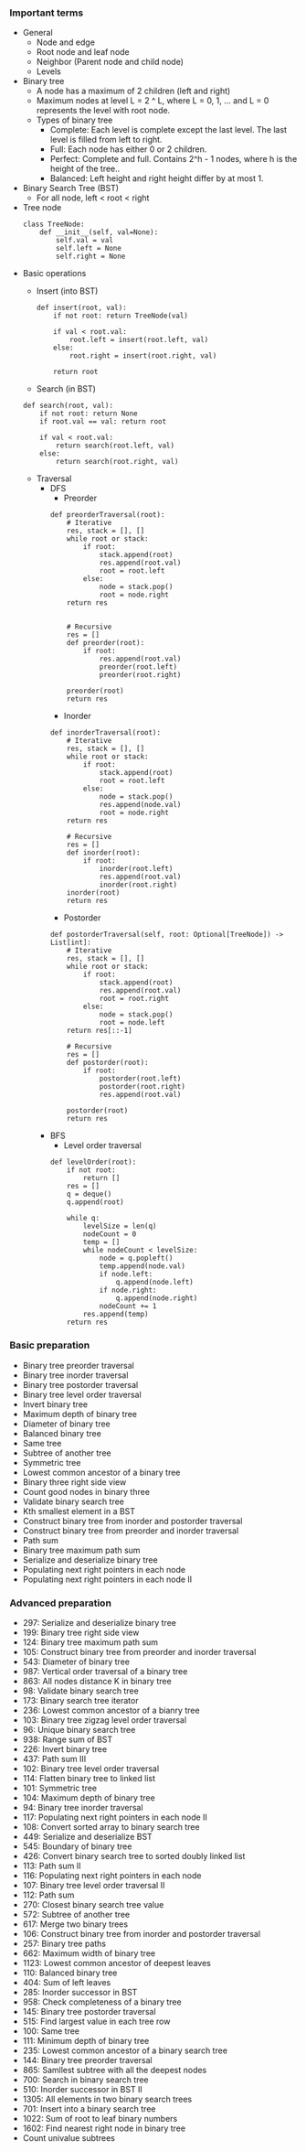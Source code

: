 ### Important terms
* General
  * Node and edge
  * Root node and leaf node
  * Neighbor (Parent node and child node)
  * Levels
* Binary tree
  * A node has a maximum of 2 children (left and right)
  * Maximum nodes at level L = 2 ^ L, where L = 0, 1, ... and L = 0 represents the level with root node.
  * Types of binary tree
    * Complete: Each level is complete except the last level. The last level is filled from left to right.
    * Full: Each node has either 0 or 2 children.
    * Perfect: Complete and full. Contains 2^h - 1 nodes, where h is the height of the tree..
    * Balanced: Left height and right height differ by at most 1.
* Binary Search Tree (BST)
  * For all node, left < root < right
* Tree node
  ```
  class TreeNode:
      def __init__(self, val=None):
          self.val = val
          self.left = None
          self.right = None
  ```
* Basic operations
  * Insert (into BST)
    ```
    def insert(root, val):
        if not root: return TreeNode(val)
        
        if val < root.val:
            root.left = insert(root.left, val)
        else:
            root.right = insert(root.right, val)
            
        return root
    ```
    
  *  Search (in BST)
    ```
    def search(root, val):
        if not root: return None
        if root.val == val: return root
        
        if val < root.val:
            return search(root.left, val)
        else:
            return search(root.right, val)
    ```
  * Traversal
    * DFS
      * Preorder
      ```
      def preorderTraversal(root):
          # Iterative
          res, stack = [], []
          while root or stack:
              if root:
                  stack.append(root)
                  res.append(root.val)
                  root = root.left
              else:
                  node = stack.pop()
                  root = node.right
          return res


          # Recursive
          res = []
          def preorder(root):
              if root:
                  res.append(root.val)
                  preorder(root.left)
                  preorder(root.right)

          preorder(root)
          return res
      ```
      * Inorder
      ```
      def inorderTraversal(root):
          # Iterative
          res, stack = [], []
          while root or stack:
              if root:
                  stack.append(root)
                  root = root.left
              else:
                  node = stack.pop()
                  res.append(node.val)
                  root = node.right
          return res

          # Recursive
          res = []
          def inorder(root):
              if root:
                  inorder(root.left)
                  res.append(root.val)
                  inorder(root.right)
          inorder(root)
          return res
      ```
      * Postorder
      ```
      def postorderTraversal(self, root: Optional[TreeNode]) -> List[int]:
          # Iterative
          res, stack = [], []
          while root or stack:
              if root:
                  stack.append(root)
                  res.append(root.val)
                  root = root.right
              else:
                  node = stack.pop()
                  root = node.left
          return res[::-1]

          # Recursive
          res = []
          def postorder(root):
              if root:
                  postorder(root.left)
                  postorder(root.right)
                  res.append(root.val)

          postorder(root)
          return res
      ```
    * BFS
      * Level order traversal
      ```
      def levelOrder(root):
          if not root:
              return []
          res = []
          q = deque()
          q.append(root)

          while q:
              levelSize = len(q)
              nodeCount = 0
              temp = []
              while nodeCount < levelSize:
                  node = q.popleft()
                  temp.append(node.val)
                  if node.left:
                      q.append(node.left)
                  if node.right:
                      q.append(node.right)
                  nodeCount += 1
              res.append(temp)
          return res
      ```
      
### Basic preparation
* Binary tree preorder traversal
* Binary tree inorder traversal
* Binary tree postorder traversal
* Binary tree level order traversal
* Invert binary tree
* Maximum depth of binary tree
* Diameter of binary tree
* Balanced binary tree
* Same tree
* Subtree of another tree
* Symmetric tree
* Lowest common ancestor of a binary tree
* Binary three right side view
* Count good nodes in binary three
* Validate binary search tree
* Kth smallest element in a BST
* Construct binary tree from inorder and postorder traversal
* Construct binary tree from preorder and inorder traversal
* Path sum
* Binary tree maximum path sum
* Serialize and deserialize binary tree
* Populating next right pointers in each node
* Populating next right pointers in each node II

### Advanced preparation
* 297: Serialize and deserialize binary tree
* 199: Binary tree right side view
* 124: Binary tree maximum path sum
* 105: Construct binary tree from preorder and inorder traversal
* 543: Diameter of binary tree
* 987: Vertical order traversal of a binary tree
* 863: All nodes distance K in binary tree
* 98: Validate binary search tree
* 173: Binary search tree iterator
* 236: Lowest common ancestor of a bianry tree
* 103: Binary tree zigzag level order traversal
* 96: Unique binary search tree
* 938: Range sum of BST
* 226: Invert binary tree
* 437: Path sum III
* 102: Binary tree level order traversal 
* 114: Flatten binary tree to linked list
* 101: Symmetric tree
* 104: Maximum depth of binary tree
* 94: Binary tree inorder traversal
* 117: Populating next right pointers in each node II
* 108: Convert sorted array to binary search tree
* 449: Serialize and deserialize BST
* 545: Boundary of binary tree
* 426: Convert binary search tree to sorted doubly linked list
* 113: Path sum II
* 116: Populating next right pointers in each node
* 107: Binary tree level order traversal II
* 112: Path sum
* 270: Closest binary search tree value
* 572: Subtree of another tree
* 617: Merge two binary trees
* 106: Construct binary tree from inorder and postorder traversal
* 257: Binary tree paths
* 662: Maximum width of binary tree
* 1123: Lowest common ancestor of deepest leaves
* 110: Balanced binary tree
* 404: Sum of left leaves
* 285: Inorder successor in BST
* 958: Check completeness of a binary tree
* 145: Binary tree postorder traversal
* 515: Find largest value in each tree row
* 100: Same tree
* 111: Minimum depth of binary tree
* 235: Lowest common ancestor of a binary search tree
* 144: Binary tree preorder traversal
* 865: Samllest subtree with all the deepest nodes
* 700: Search in binary search tree
* 510: Inorder successor in BST II
* 1305: All elements in two binary search trees
* 701: Insert into a binary search tree
* 1022: Sum of root to leaf binary numbers
* 1602: Find nearest right node in binary tree
* Count univalue subtrees


